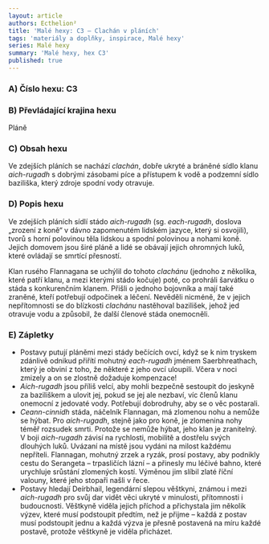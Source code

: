 ```yaml
---
layout: article
authors: Ecthelion²
title: 'Malé hexy: C3 – Clachán v pláních'
tags: 'materiály a doplňky, inspirace, Malé hexy'
series: Malé hexy
summary: 'Malé hexy, hex C3'
published: true
---
```


### A) Číslo hexu: C3

### B) Převládající krajina hexu

Pláně

### C) Obsah hexu

Ve zdejších pláních se nachází _clachán_, dobře ukryté a bráněné sídlo klanu _aich-rugadh_ s dobrými zásobami píce a přístupem k vodě a podzemní sídlo baziliška, který zdroje spodní vody otravuje.

### D) Popis hexu

Ve zdejších pláních sídlí stádo _aich-rugadh_ (sg. _each-rugadh_, doslova „zrození z koně“ v dávno zapomenutém lidském jazyce, který si osvojili), tvorů s horní polovinou těla lidskou a spodní polovinou a nohami koně. Jejich domovem jsou širé pláně a lidé se obávají jejich ohromných luků, které ovládají se smrtící přesností.  
  
Klan rusého Flannagana se uchýlil do tohoto _clachánu_ (jednoho z několika, které patří klanu, a mezi kterými stádo kočuje) poté, co prohráli šarvátku o stáda s konkurenčním klanem. Přišli o jednoho bojovníka a mají také zraněné, kteří potřebují odpočinek a léčení. Nevěděli nicméně, že v jejich nepřítomnosti se do blízkosti _clachánu_ nastěhoval bazilišek, jehož jed otravuje vodu a způsobil, že další členové stáda onemocněli.

### E) Zápletky

- Postavy putují pláněmi mezi stády bečících ovcí, když se k nim tryskem zdánlivě odnikud přiřítí mohutný _each-rugadh_ jménem Saerbhreathach, který je obviní z toho, že některé z jeho ovcí uloupili. Včera v noci zmizely a on se zlostně dožaduje kompenzace!  
- _Aich-rugadh_ jsou příliš velcí, aby mohli bezpečně sestoupit do jeskyně za baziliškem a ulovit jej, pokud se jej ale nezbaví, víc členů klanu onemocní z jedovaté vody. Potřebují dobrodruhy, aby se o věc postarali.  
- _Ceann-cinnidh_ stáda, náčelník Flannagan, má zlomenou nohu a nemůže se hýbat. Pro _aich-rugadh_, stejně jako pro koně, je zlomenina nohy téměř rozsudek smrti. Protože se nemůže hýbat, jeho klan je zranitelný. V boji _aich-rugadh_ závisí na rychlosti, mobilitě a dostřelu svých dlouhých luků. Uvázaní na místě jsou vydáni na milost každému nepříteli. Flannagan, mohutný zrzek a ryzák, prosí postavy, aby podnikly cestu do Serangeta – trpasličích lázní – a přinesly mu léčivé bahno, které urychluje srůstání zlomených kostí. Výměnou jim slíbil zlaté říční valouny, které jeho stopaři našli v řece.  
- Postavy hledají Deírbhail, legendární slepou věštkyni, známou i mezi _aich-rugadh_ pro svůj dar vidět věci ukryté v minulosti, přítomnosti i budoucnosti. Věštkyně viděla jejich příchod a přichystala jim několik výzev, které musí podstoupit předtím, než je přijme – každá z postav musí podstoupit jednu a každá výzva je přesně postavená na míru každé postavě, protože věštkyně je viděla přicházet.
